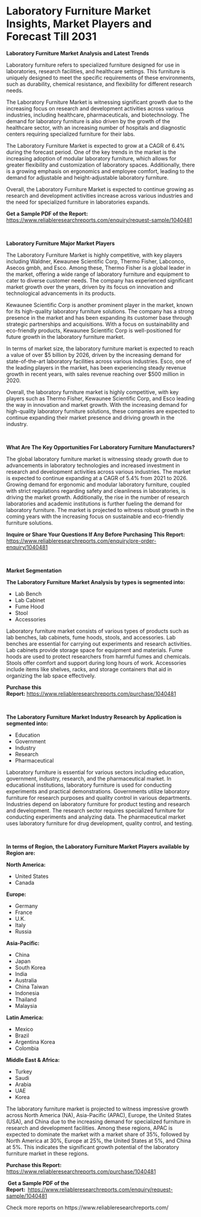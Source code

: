 <p><h1>Laboratory Furniture Market Insights, Market Players and Forecast Till 2031</h1></p><p><strong>Laboratory Furniture Market Analysis and Latest Trends</strong></p>
<p><p>Laboratory furniture refers to specialized furniture designed for use in laboratories, research facilities, and healthcare settings. This furniture is uniquely designed to meet the specific requirements of these environments, such as durability, chemical resistance, and flexibility for different research needs.</p><p>The Laboratory Furniture Market is witnessing significant growth due to the increasing focus on research and development activities across various industries, including healthcare, pharmaceuticals, and biotechnology. The demand for laboratory furniture is also driven by the growth of the healthcare sector, with an increasing number of hospitals and diagnostic centers requiring specialized furniture for their labs.</p><p>The Laboratory Furniture Market is expected to grow at a CAGR of 6.4% during the forecast period. One of the key trends in the market is the increasing adoption of modular laboratory furniture, which allows for greater flexibility and customization of laboratory spaces. Additionally, there is a growing emphasis on ergonomics and employee comfort, leading to the demand for adjustable and height-adjustable laboratory furniture.</p><p>Overall, the Laboratory Furniture Market is expected to continue growing as research and development activities increase across various industries and the need for specialized furniture in laboratories expands.</p></p>
<p><strong>Get a Sample PDF of the Report:&nbsp;</strong> <a href="https://www.reliableresearchreports.com/enquiry/request-sample/1040481">https://www.reliableresearchreports.com/enquiry/request-sample/1040481</a></p>
<p>&nbsp;</p>
<p><strong>Laboratory Furniture Major Market Players</strong></p>
<p><p>The Laboratory Furniture Market is highly competitive, with key players including Waldner, Kewaunee Scientific Corp, Thermo Fisher, Labconco, Asecos gmbh, and Esco. Among these, Thermo Fisher is a global leader in the market, offering a wide range of laboratory furniture and equipment to cater to diverse customer needs. The company has experienced significant market growth over the years, driven by its focus on innovation and technological advancements in its products.</p><p>Kewaunee Scientific Corp is another prominent player in the market, known for its high-quality laboratory furniture solutions. The company has a strong presence in the market and has been expanding its customer base through strategic partnerships and acquisitions. With a focus on sustainability and eco-friendly products, Kewaunee Scientific Corp is well-positioned for future growth in the laboratory furniture market.</p><p>In terms of market size, the laboratory furniture market is expected to reach a value of over $5 billion by 2026, driven by the increasing demand for state-of-the-art laboratory facilities across various industries. Esco, one of the leading players in the market, has been experiencing steady revenue growth in recent years, with sales revenue reaching over $500 million in 2020.</p><p>Overall, the laboratory furniture market is highly competitive, with key players such as Thermo Fisher, Kewaunee Scientific Corp, and Esco leading the way in innovation and market growth. With the increasing demand for high-quality laboratory furniture solutions, these companies are expected to continue expanding their market presence and driving growth in the industry.</p></p>
<p>&nbsp;</p>
<p><strong>What Are The Key Opportunities For Laboratory Furniture Manufacturers?</strong></p>
<p><p>The global laboratory furniture market is witnessing steady growth due to advancements in laboratory technologies and increased investment in research and development activities across various industries. The market is expected to continue expanding at a CAGR of 5.4% from 2021 to 2026. Growing demand for ergonomic and modular laboratory furniture, coupled with strict regulations regarding safety and cleanliness in laboratories, is driving the market growth. Additionally, the rise in the number of research laboratories and academic institutions is further fueling the demand for laboratory furniture. The market is projected to witness robust growth in the coming years with the increasing focus on sustainable and eco-friendly furniture solutions.</p></p>
<p><strong>Inquire or Share Your Questions If Any Before Purchasing This Report:</strong> <a href="https://www.reliableresearchreports.com/enquiry/pre-order-enquiry/1040481">https://www.reliableresearchreports.com/enquiry/pre-order-enquiry/1040481</a></p>
<p>&nbsp;</p>
<p><strong>Market Segmentation</strong></p>
<p><strong>The Laboratory Furniture Market Analysis by types is segmented into:</strong></p>
<p><ul><li>Lab Bench</li><li>Lab Cabinet</li><li>Fume Hood</li><li>Stool</li><li>Accessories</li></ul></p>
<p><p>Laboratory furniture market consists of various types of products such as lab benches, lab cabinets, fume hoods, stools, and accessories. Lab benches are essential for carrying out experiments and research activities. Lab cabinets provide storage space for equipment and materials. Fume hoods are used to protect researchers from harmful fumes and chemicals. Stools offer comfort and support during long hours of work. Accessories include items like shelves, racks, and storage containers that aid in organizing the lab space effectively.</p></p>
<p><strong>Purchase this Report:&nbsp;</strong><a href="https://www.reliableresearchreports.com/purchase/1040481">https://www.reliableresearchreports.com/purchase/1040481</a></p>
<p>&nbsp;</p>
<p><strong>The Laboratory Furniture Market Industry Research by Application is segmented into:</strong></p>
<p><ul><li>Education</li><li>Government</li><li>Industry</li><li>Research</li><li>Pharmaceutical</li></ul></p>
<p><p>Laboratory furniture is essential for various sectors including education, government, industry, research, and the pharmaceutical market. In educational institutions, laboratory furniture is used for conducting experiments and practical demonstrations. Governments utilize laboratory furniture for research purposes and quality control in various departments. Industries depend on laboratory furniture for product testing and research and development. The research sector requires specialized furniture for conducting experiments and analyzing data. The pharmaceutical market uses laboratory furniture for drug development, quality control, and testing.</p></p>
<p>&nbsp;</p>
<p><strong>In terms of Region, the Laboratory Furniture Market Players available by Region are:</strong></p>
<p>
    <p> <strong> North America: </strong>
        <ul>
            <li>United States</li>
            <li>Canada</li>
        </ul>
        </p> 
    <p> <strong> Europe: </strong>
        <ul>
            <li>Germany</li>
            <li>France</li>
            <li>U.K.</li>
            <li>Italy</li>
            <li>Russia</li>
        </ul>
        </p> 
    <p> <strong> Asia-Pacific: </strong>
        <ul>
            <li>China</li>
            <li>Japan</li>
            <li>South Korea</li>
            <li>India</li>
            <li>Australia</li>
            <li>China Taiwan</li>
            <li>Indonesia</li>
            <li>Thailand</li>
            <li>Malaysia</li>
        </ul>
        </p> 
    <p> <strong> Latin America: </strong>
        <ul>
            <li>Mexico</li>
            <li>Brazil</li>
            <li>Argentina Korea</li>
            <li>Colombia</li>
        </ul>
        </p> 
    <p> <strong> Middle East & Africa: </strong>
        <ul>
            <li>Turkey</li>
            <li>Saudi</li>
            <li>Arabia</li>
            <li>UAE</li>
            <li>Korea</li>
        </ul>
    </p>
    </p>
<p><p>The laboratory furniture market is projected to witness impressive growth across North America (NA), Asia-Pacific (APAC), Europe, the United States (USA), and China due to the increasing demand for specialized furniture in research and development facilities. Among these regions, APAC is expected to dominate the market with a market share of 35%, followed by North America at 30%, Europe at 25%, the United States at 5%, and China at 5%. This indicates the significant growth potential of the laboratory furniture market in these regions.</p></p>
<p><strong>Purchase this Report: </strong><a href="https://www.reliableresearchreports.com/purchase/1040481">https://www.reliableresearchreports.com/purchase/1040481</a></p>
<p>&nbsp;<strong>Get a Sample PDF of the Report:&nbsp;&nbsp;</strong><a href="https://www.reliableresearchreports.com/enquiry/request-sample/1040481">https://www.reliableresearchreports.com/enquiry/request-sample/1040481</a></p>
<p><strong></strong></p>
<p>Check more reports on https://www.reliableresearchreports.com/</p>
